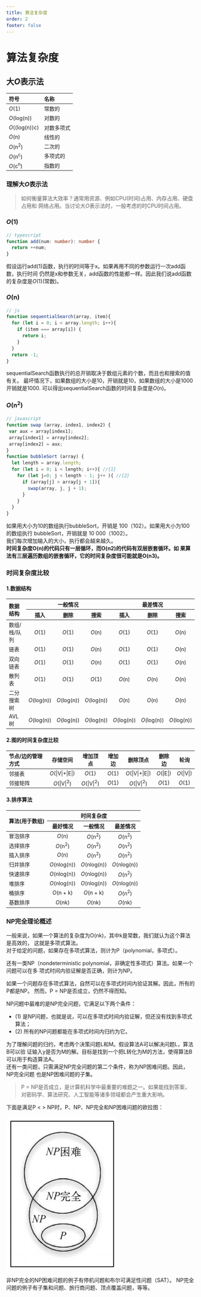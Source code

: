 ```yaml
---
title: 算法复杂度
order: 2
footer: false
---
```

算法复杂度
===

[myHost]: http://dsjs.docs.junfengshow.com

## 大*O*表示法

|符号|名称|
|:----|:----|
|*O*(1)|常数的|
|*O*(log(n))|对数的|
|*O*((log(n))c)|对数多项式|
|*O*(n)|线性的|
|*O*(n<sup>2</sup>)|二次的|
|*O*(n<sup>c</sup>)|多项式的|
|*O*(c<sup>n</sup>)|指数的|

### 理解大*O*表示法
> 如何衡量算法大效率？通常用资源、例如CPU(时间)占用、内存占用、硬盘占用和
> 网络占用。当讨论大*O*表示法时，一般考虑的时CPU时间占用。

### *O*(1)
```typescript
// typescript
function add(num: number): number { 
  return ++num; 
}
```
假设运行add(1)函数，执行的时间等于x。如果再用不同的参数运行一次add函数，执行时间
仍然是x和参数无关，add函数的性能都一样。因此我们说add函数的复杂度是*O*(1)(常数)。

### *O*(n)
```javascript
// js
function sequentialSearch(array, item){ 
  for (let i = 0; i < array.length; i++){ 
    if (item === array[i]) { 
      return i; 
    } 
  } 
  return -1; 
}
```
sequentialSearch函数执行的总开销取决于数组元素的个数，而且也和搜索的值有关。
最坏情况下，如果数组的大小是10，开销就是10，如果数组的大小是1000开销就是1000.
可以得出sequentialSearch函数的时间复杂度是*O*(n)。

### *O*(n<sup>2</sup>)
```javascript
// javascript
function swap (array, index1, index2) { 
 var aux = array[index1]; 
 array[index1] = array[index2]; 
 array[index2] = aux; 
} 
function bubbleSort (array) { 
  let length = array.length; 
  for (let i = 0; i < length; i++){ //{1} 
    for (let j=0; j < length - 1; j++ ){ //{2} 
      if (array[j] > array[j + 1]){ 
        swap(array, j, j + 1); 
      } 
    } 
  } 
}
```
如果用大小为10的数组执行bubbleSort，开销是 100（102）。如果用大小为100的数组执行
bubbleSort，开销就是 10 000（1002）。<br />
我们每次增加输入的大小，执行都会越来越久。<br />
**时间复杂度O(n)的代码只有一层循环，而O(n2)的代码有双层嵌套循环。如
果算法有三层遍历数组的嵌套循环，它的时间复杂度很可能就是O(n3)。**


### 时间复杂度比较
#### 1.数据结构
<table align='center'>
  <thead>
    <tr>
      <th rowspan='2' align='left'>数据结构</th>
      <th colspan='3'>一般情况</th>
      <th colspan='3'>最差情况</th>
    </tr>
    <tr>
      <th>插入</th>
      <th>删除</th>
      <th>搜索</th>
      <th>插入</th>
      <th>删除</th>
      <th>搜索</th>
    </tr>
  </thead>
  <tbody align='center'>
    <tr>
      <td align='left'>数组/栈/队列</td>
      <td><i>O</i>(1)</td>
      <td><i>O</i>(1)</td>
      <td><i>O</i>(n)</td>
      <td><i>O</i>(1)</td>
      <td><i>O</i>(1)</td>
      <td><i>O</i>(n)</td>
    </tr>
    <tr>
      <td align='left'>链表</td>
      <td><i>O</i>(1)</td>
      <td><i>O</i>(1)</td>
      <td><i>O</i>(n)</td>
      <td><i>O</i>(1)</td>
      <td><i>O</i>(1)</td>
      <td><i>O</i>(n)</td>
    </tr>
    <tr>
      <td align='left'>双向链表</td>
      <td><i>O</i>(1)</td>
      <td><i>O</i>(1)</td>
      <td><i>O</i>(n)</td>
      <td><i>O</i>(1)</td>
      <td><i>O</i>(1)</td>
      <td><i>O</i>(n)</td>
    </tr>
    <tr>
      <td align='left'>散列表</td>
      <td><i>O</i>(1)</td>
      <td><i>O</i>(1)</td>
      <td><i>O</i>(1)</td>
      <td><i>O</i>(n)</td>
      <td><i>O</i>(n)</td>
      <td><i>O</i>(n)</td>
    </tr>
    <tr>
      <td align='left'>二分搜索树</td>
      <td><i>O</i>(log(n))</td>
      <td><i>O</i>(log(n))</td>
      <td><i>O</i>(log(n))</td>
      <td><i>O</i>(n)</td>
      <td><i>O</i>(n)</td>
      <td><i>O</i>(n)</td>
    </tr>
    <tr>
      <td align='left'>AVL树</td>
      <td><i>O</i>(log(n))</td>
      <td><i>O</i>(log(n))</td>
      <td><i>O</i>(log(n))</td>
      <td><i>O</i>(log(n))</td>
      <td><i>O</i>(log(n))</td>
      <td><i>O</i>(log(n))</td>
    </tr>
  </tbody>
</table>

#### 2.图的时间复杂度比较
|节点/边的管理方式|存储空间|增加顶点|增加边|删除顶点|删除边|轮询|
|:----|:----:|:----:|:----:|:----:|:----:|:----:|
|邻接表| *O*(\|V\|+\|E\|)|*O*(1)|<i>O</i>(1)| <i>O</i>(\|V\|+\|E\|) |<i>O</i>(\|E\|)|<i>O</i>(\|V\|)|
|邻接矩阵| <i>O</i>(\|V\|<sup>2</sup>) | <i>O</i>(\|V\|<sup>2</sup>) |<i>O</i>(1)|   <i>O</i>(\|V\|<sup>2</sup>) |<i>O</i>(1)|<i>O</i>(1)|


#### 3.排序算法
<table>
  <thead>
    <tr>
      <th rowspan='2' align='left'>算法(用于数组)</th>
      <th colspan='3'>时间复杂度</th>
    </tr>
    <tr>
      <th>最好情况</th>
      <th>一般情况</th>
      <th>最差情况</th>
    </tr>
  </thead>
  <tbody align='center'>
    <tr>
      <td align='left'>冒泡排序</td>
      <td><i>O</i>(n)</td>
      <td><i>O</i>(n<sup>2</sup>)</td>
      <td><i>O</i>(n<sup>2</sup>)</td>
    </tr>
    <tr>
      <td align='left'>选择排序</td>
      <td><i>O</i>(n<sup>2</sup>)</td>
      <td><i>O</i>(n<sup>2</sup>)</td>
      <td><i>O</i>(n<sup>2</sup>)</td>
    </tr>
    <tr>
      <td align='left'>插入排序</td>
      <td><i>O</i>(n)</td>
      <td><i>O</i>(n<sup>2</sup>)</td>
      <td><i>O</i>(n<sup>2</sup>)</td>
    </tr>
    <tr>
      <td align='left'>归并排序</td>
      <td><i>O</i>(nlog(n))</td>
      <td><i>O</i>(nlog(n))</td>
      <td><i>O</i>(nlog(n))</td>
    </tr>
    <tr>
      <td align='left'>快速排序</td>
      <td><i>O</i>(nlog(n))</td>
      <td><i>O</i>(nlog(n))</td>
      <td><i>O</i>(n<sup>2</sup>)</td>
    </tr>
    <tr>
      <td align='left'>堆排序</td>
      <td><i>O</i>(nlog(n))</td>
      <td><i>O</i>(nlog(n))</td>
      <td><i>O</i>(nlog(n))</td>
    </tr>
    <tr>
      <td align='left'>桶排序</td>
      <td><i>O</i>(n + k)</td>
      <td><i>O</i>(n + k)</td>
      <td><i>O</i>(n<sup>2</sup>)</td>
    </tr>
    <tr>
      <td align='left'>基数排序</td>
      <td><i>O</i>(nk)</td>
      <td><i>O</i>(nk)</td>
      <td><i>O</i>(nk)</td>
    </tr>
  </tbody>
</table>

### NP完全理论概述
一般来说，如果一个算法的复杂度为O(nk)，其中k是常数，我们就认为这个算法是高效的，
这就是多项式算法。<br />
对于给定的问题，如果存在多项式算法，则计为P（polynomial，多项式）。<br />

还有一类NP（nondeterministic polynomial，非确定性多项式）算法。如果一个问题可以在多
项式时间内验证解是否正确，则计为NP。<br />

如果一个问题存在多项式算法，自然可以在多项式时间内验证其解。因此，所有的P都是NP。
然而，P = NP是否成立，仍然不得而知。<br />

NP问题中最难的是NP完全问题，它满足以下两个条件：<br />
+ (1) 是NP问题，也就是说，可以在多项式时间内验证解，但还没有找到多项式算法；
+ (2) 所有的NP问题都能在多项式时间内归约为它。
  
为了理解问题的归约，考虑两个决策问题L和M。假设算法A可以解决问题L，算法B可以验
证输入y是否为M的解。目标是找到一个把L转化为M的方法，使得算法B可以用于构造算法A。<br />
还有一类问题，只需满足NP完全问题的第二个条件，称为NP困难问题。因此，NP完全问题
也是NP困难问题的子集。<br />

> P = NP是否成立，是计算机科学中最重要的难题之一。如果能找到答案，
> 对密码学、算法研究、人工智能等诸多领域都会产生重大影响。

下面是满足P < > NP时，P、NP、NP完全和NP困难问题的欧拉图：
>
![images][complex_np_hard]

[complex_np_hard]: /docs/calculation/complex_np_hard.png 'url'
>

非NP完全的NP困难问题的例子有停机问题和布尔可满足性问题（SAT）。
NP完全问题的例子有子集和问题、旅行商问题、顶点覆盖问题，等等。
